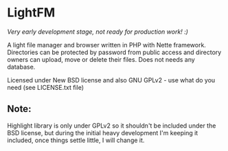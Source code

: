 LightFM
=======
*Very early development stage, not ready for production work! :)*

A light file manager and browser written in PHP with Nette framework. 
Directories can be protected by password from public access and directory owners can upload, move or delete their files. Does not needs any database.

Licensed under New BSD license and also GNU GPLv2 - use what do you need (see LICENSE.txt file)

Note: 
-----
Highlight library is only under GPLv2 so it shouldn't be included under the BSD 
license, but during the initial heavy development I'm keeping it included, once 
things settle little, I will change it.
